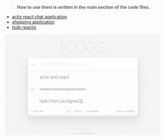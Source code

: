 > **How to use them is written in the main section of the code files.**

- [actix react chat application](actix_react_chat/)
- [shopping application](mui_react_actix/)
- [todo reactix](todo_reactix/)

![todo_reactix](../images/todo_reactix.png)